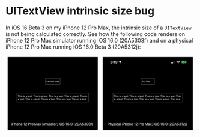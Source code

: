 #  UITextView intrinsic size bug

In iOS 16 Beta 3 on my iPhone 12 Pro Max, the intrinsic size of a `UITextView` is not being calculated correctly. See how the following code renders on iPhone 12 Pro Max simulator running iOS 16.0 (20A5303f) and on a physical iPhone 12 Pro Max running iOS 16.0 Beta 3 (20A5312j):

![simulator and physical device](TextViewIntrinsicSizeBug.png)
